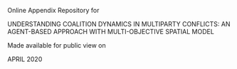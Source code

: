 Online Appendix Repository for

UNDERSTANDING COALITION DYNAMICS IN MULTIPARTY CONFLICTS: AN AGENT-BASED APPROACH WITH MULTI-OBJECTIVE SPATIAL MODEL

Made available for public view on

APRIL 2020